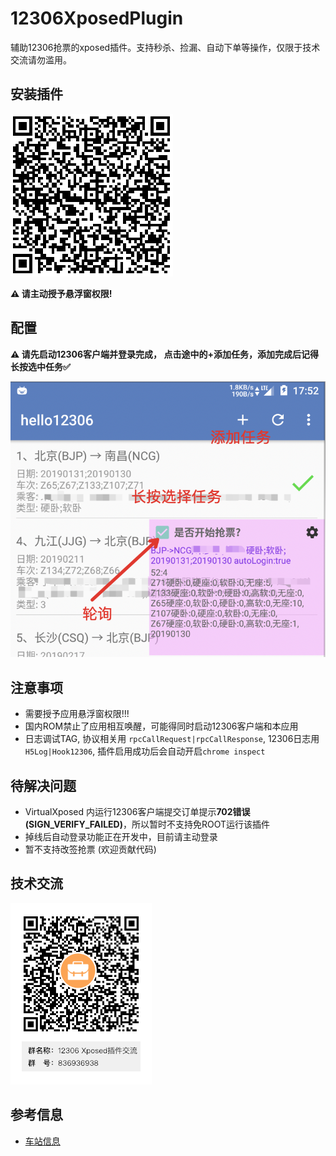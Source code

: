 # 12306XposedPlugin
辅助12306抢票的xposed插件。支持秒杀、捡漏、自动下单等操作，仅限于技术交流请勿滥用。

## 安装插件
![](./screenshot/code.png)

**⚠️ 请主动授予悬浮窗权限!**

## 配置
**⚠️ 请先启动12306客户端并登录完成， 点击途中的+添加任务，添加完成后记得长按选中任务✅**

![](./screenshot/s1.png)

## 注意事项
- 需要授予应用悬浮窗权限!!!
- 国内ROM禁止了应用相互唤醒，可能得同时启动12306客户端和本应用
- 日志调试TAG, 协议相关用 `rpcCallRequest|rpcCallResponse`, 12306日志用 `H5Log|Hook12306`, 插件启用成功后会自动开启`chrome inspect`

## 待解决问题
- VirtualXposed 内运行12306客户端提交订单提示**702错误(SIGN\_VERIFY\_FAILED)**，所以暂时不支持免ROOT运行该插件
- 掉线后自动登录功能正在开发中，目前请主动登录
- 暂不支持改签抢票 (欢迎贡献代码)

## 技术交流
![](./screenshot/qq.png)

## 参考信息
- [车站信息](https://kyfw.12306.cn/otn/resources/js/framework/station_name.js?station_version=1.9027)
